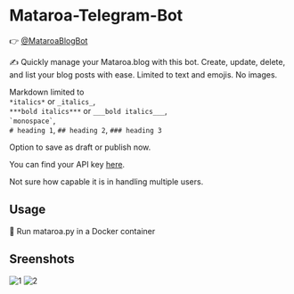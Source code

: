 # Mataroa-Telegram-Bot

👉 [@MataroaBlogBot](https://t.me/MataroaBlogBot)

✍️ Quickly manage your Mataroa.blog with this bot. Create, update, delete, and list your blog posts with ease. Limited to text and emojis. No images.

Markdown limited to  
`*italics*` or `_italics_`,  
`***bold italics***` or `___bold italics___`,  
`` `monospace` ``,  
`# heading 1`, `## heading 2`, `### heading 3`

Option to save as draft or publish now.

You can find your API key [here](https://mataroa.blog/api/docs/).

Not sure how capable it is in handling multiple users.

## Usage
🏃 Run mataroa.py in a Docker container

## Sreenshots
![1](https://github.com/Unknowing9428/Mataroa-Telegram-Bot/assets/144300469/f65957e4-5ca2-4543-a7be-80dbc4e167b3)
![2](https://github.com/Unknowing9428/Mataroa-Telegram-Bot/assets/144300469/d74fa2a2-f387-4583-b813-7397178d79b5)
